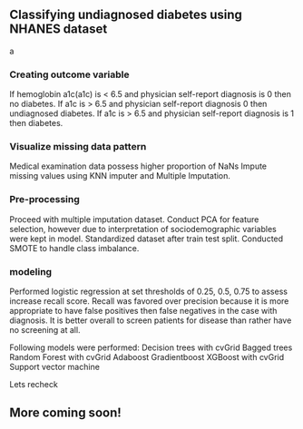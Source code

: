 ## Classifying undiagnosed diabetes using NHANES dataset
a
### Creating outcome variable
If hemoglobin a1c(a1c) is < 6.5 and physician self-report diagnosis is 0 then no diabetes.
If a1c is > 6.5 and physician self-report diagnosis 0 then undiagnosed diabetes.
If a1c is > 6.5 and physician self-report diagnosis is 1 then diabetes.

### Visualize missing data pattern
Medical examination data possess higher proportion of NaNs
Impute missing values using KNN imputer and Multiple Imputation.

### Pre-processing
Proceed with multiple imputation dataset.
Conduct PCA for feature selection, however due to interpretation of sociodemographic variables were kept in model.
Standardized dataset after train test split.
Conducted SMOTE to handle class imbalance.

### modeling
Performed logistic regression at set thresholds of 0.25, 0.5, 0.75 to assess increase recall score.
Recall was favored over precision because it is more appropriate to have false positives then false negatives in the case with diagnosis. It is better overall to screen patients for disease than rather have no screening at all.

Following models were performed:
Decision trees with cvGrid
Bagged trees
Random Forest with cvGrid
Adaboost
Gradientboost
XGBoost with cvGrid
Support vector machine

Lets recheck  

## More coming soon!  
